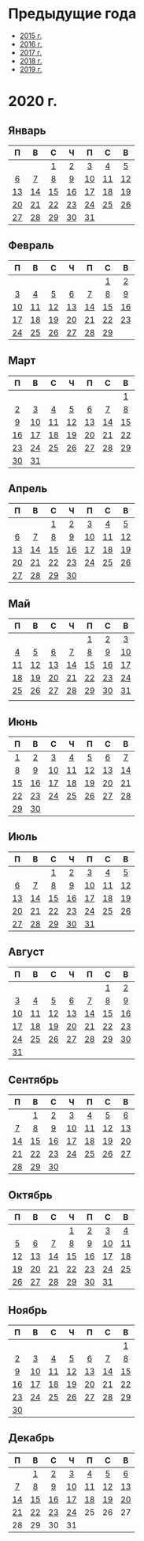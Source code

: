 # Предыдущие года
 - [2015 г.](2015/index.md)
 - [2016 г.](2016/index.md)
 - [2017 г.](2017/index.md)
 - [2018 г.](2018/index.md)
 - [2019 г.](2019/index.md)

# 2020 г.
## Январь
|П|В|С|Ч|П|С|В|
|:-:|:-:|:-:|:-:|:-:|:-:|:-:|
| | |[1](2020/2020.01.01.md)|[2](2020/2020.01.02.md)|[3](2020/2020.01.03.md)|[4](2020/2020.01.04.md)|[5](2020/2020.01.05.md)|
|[6](2020/2020.01.06.md)|[7](2020/2020.01.07.md)|[8](2020/2020.01.08.md)|[9](2020/2020.01.09.md)|[10](2020/2020.01.10.md)|[11](2020/2020.01.11.md)|[12](2020/2020.01.12.md)|
|[13](2020/2020.01.13.md)|[14](2020/2020.01.14.md)|[15](2020/2020.01.15.md)|[16](2020/2020.01.16.md)|[17](2020/2020.01.17.md)|[18](2020/2020.01.18.md)|[19](2020/2020.01.19.md)|
|[20](2020/2020.01.20.md)|[21](2020/2020.01.21.md)|[22](2020/2020.01.22.md)|[23](2020/2020.01.23.md)|[24](2020/2020.01.24.md)|[25](2020/2020.01.25.md)|[26](2020/2020.01.26.md)|
|[27](2020/2020.01.27.md)|[28](2020/2020.01.28.md)|[29](2020/2020.01.29.md)|[30](2020/2020.01.30.md)|[31](2020/2020.01.31.md)| | |
## Февраль
|П|В|С|Ч|П|С|В|
|:-:|:-:|:-:|:-:|:-:|:-:|:-:|
| | | | | |[1](2020/2020.02.01.md)|[2](2020/2020.02.02.md)|
|[3](2020/2020.02.03.md)|[4](2020/2020.02.04.md)|[5](2020/2020.02.05.md)|[6](2020/2020.02.06.md)|[7](2020/2020.02.07.md)|[8](2020/2020.02.08.md)|[9](2020/2020.02.09.md)|
|[10](2020/2020.02.10.md)|[11](2020/2020.02.11.md)|[12](2020/2020.02.12.md)|[13](2020/2020.02.13.md)|[14](2020/2020.02.14.md)|[15](2020/2020.02.15.md)|[16](2020/2020.02.16.md)|
|[17](2020/2020.02.17.md)|[18](2020/2020.02.18.md)|[19](2020/2020.02.19.md)|[20](2020/2020.02.20.md)|[21](2020/2020.02.21.md)|[22](2020/2020.02.22.md)|[23](2020/2020.02.23.md)|
|[24](2020/2020.02.24.md)|[25](2020/2020.02.25.md)|[26](2020/2020.02.26.md)|[27](2020/2020.02.27.md)|[28](2020/2020.02.28.md)|[29](2020/2020.02.29.md)| |
## Март
|П|В|С|Ч|П|С|В|
|:-:|:-:|:-:|:-:|:-:|:-:|:-:|
| | | | | | |[1](2020/2020.03.01.md)|
|[2](2020/2020.03.02.md)|[3](2020/2020.03.03.md)|[4](2020/2020.03.04.md)|[5](2020/2020.03.05.md)|[6](2020/2020.03.06.md)|[7](2020/2020.03.07.md)|[8](2020/2020.03.08.md)|
|[9](2020/2020.03.09.md)|[10](2020/2020.03.10.md)|[11](2020/2020.03.11.md)|[12](2020/2020.03.12.md)|[13](2020/2020.03.13.md)|[14](2020/2020.03.14.md)|[15](2020/2020.03.15.md)|
|[16](2020/2020.03.16.md)|[17](2020/2020.03.17.md)|[18](2020/2020.03.18.md)|[19](2020/2020.03.19.md)|[20](2020/2020.03.20.md)|[21](2020/2020.03.21.md)|[22](2020/2020.03.22.md)|
|[23](2020/2020.03.23.md)|[24](2020/2020.03.24.md)|[25](2020/2020.03.25.md)|[26](2020/2020.03.26.md)|[27](2020/2020.03.27.md)|[28](2020/2020.03.28.md)|[29](2020/2020.03.29.md)|
|[30](2020/2020.03.30.md)|[31](2020/2020.03.31.md)| | | | | |
## Апрель
|П|В|С|Ч|П|С|В|
|:-:|:-:|:-:|:-:|:-:|:-:|:-:|
| | |[1](2020/2020.04.01.md)|[2](2020/2020.04.02.md)|[3](2020/2020.04.03.md)|[4](2020/2020.04.04.md)|[5](2020/2020.04.05.md)|
|[6](2020/2020.04.06.md)|[7](2020/2020.04.07.md)|[8](2020/2020.04.08.md)|[9](2020/2020.04.09.md)|[10](2020/2020.04.10.md)|[11](2020/2020.04.11.md)|[12](2020/2020.04.12.md)|
|[13](2020/2020.04.13.md)|[14](2020/2020.04.14.md)|[15](2020/2020.04.15.md)|[16](2020/2020.04.16.md)|[17](2020/2020.04.17.md)|[18](2020/2020.04.18.md)|[19](2020/2020.04.19.md)|
|[20](2020/2020.04.20.md)|[21](2020/2020.04.21.md)|[22](2020/2020.04.22.md)|[23](2020/2020.04.23.md)|[24](2020/2020.04.24.md)|[25](2020/2020.04.25.md)|[26](2020/2020.04.26.md)|
|[27](2020/2020.04.27.md)|[28](2020/2020.04.28.md)|[29](2020/2020.04.29.md)|[30](2020/2020.04.30.md)| | | |
## Май
|П|В|С|Ч|П|С|В|
|:-:|:-:|:-:|:-:|:-:|:-:|:-:|
| | | | |[1](2020/2020.05.01.md)|[2](2020/2020.05.02.md)|[3](2020/2020.05.03.md)|
|[4](2020/2020.05.04.md)|[5](2020/2020.05.05.md)|[6](2020/2020.05.06.md)|[7](2020/2020.05.07.md)|[8](2020/2020.05.08.md)|[9](2020/2020.05.09.md)|[10](2020/2020.05.10.md)|
|[11](2020/2020.05.11.md)|[12](2020/2020.05.12.md)|[13](2020/2020.05.13.md)|[14](2020/2020.05.14.md)|[15](2020/2020.05.15.md)|[16](2020/2020.05.16.md)|[17](2020/2020.05.17.md)|
|[18](2020/2020.05.18.md)|[19](2020/2020.05.19.md)|[20](2020/2020.05.20.md)|[21](2020/2020.05.21.md)|[22](2020/2020.05.22.md)|[23](2020/2020.05.23.md)|[24](2020/2020.05.24.md)|
|[25](2020/2020.05.25.md)|[26](2020/2020.05.26.md)|[27](2020/2020.05.27.md)|[28](2020/2020.05.28.md)|[29](2020/2020.05.29.md)|[30](2020/2020.05.30.md)|[31](2020/2020.05.31.md)|
| | | | | | | |
## Июнь
|П|В|С|Ч|П|С|В|
|:-:|:-:|:-:|:-:|:-:|:-:|:-:|
|[1](2020/2020.06.01.md)|[2](2020/2020.06.02.md)|[3](2020/2020.06.03.md)|[4](2020/2020.06.04.md)|[5](2020/2020.06.05.md)|[6](2020/2020.06.06.md)|[7](2020/2020.06.07.md)|
|[8](2020/2020.06.08.md)|[9](2020/2020.06.09.md)|[10](2020/2020.06.10.md)|[11](2020/2020.06.11.md)|[12](2020/2020.06.12.md)|[13](2020/2020.06.13.md)|[14](2020/2020.06.14.md)|
|[15](2020/2020.06.15.md)|[16](2020/2020.06.16.md)|[17](2020/2020.06.17.md)|[18](2020/2020.06.18.md)|[19](2020/2020.06.19.md)|[20](2020/2020.06.20.md)|[21](2020/2020.06.21.md)|
|[22](2020/2020.06.22.md)|[23](2020/2020.06.23.md)|[24](2020/2020.06.24.md)|[25](2020/2020.06.25.md)|[26](2020/2020.06.26.md)|[27](2020/2020.06.27.md)|[28](2020/2020.06.28.md)|
|[29](2020/2020.06.29.md)|[30](2020/2020.06.30.md)| | | | | |
## Июль
|П|В|С|Ч|П|С|В|
|:-:|:-:|:-:|:-:|:-:|:-:|:-:|
| | |[1](2020/2020.07.01.md)|[2](2020/2020.07.02.md)|[3](2020/2020.07.03.md)|[4](2020/2020.07.04.md)|[5](2020/2020.07.05.md)|
|[6](2020/2020.07.06.md)|[7](2020/2020.07.07.md)|[8](2020/2020.07.08.md)|[9](2020/2020.07.09.md)|[10](2020/2020.07.10.md)|[11](2020/2020.07.11.md)|[12](2020/2020.07.12.md)|
|[13](2020/2020.07.13.md)|[14](2020/2020.07.14.md)|[15](2020/2020.07.15.md)|[16](2020/2020.07.16.md)|[17](2020/2020.07.17.md)|[18](2020/2020.07.18.md)|[19](2020/2020.07.19.md)|
|[20](2020/2020.07.20.md)|[21](2020/2020.07.21.md)|[22](2020/2020.07.22.md)|[23](2020/2020.07.23.md)|[24](2020/2020.07.24.md)|[25](2020/2020.07.25.md)|[26](2020/2020.07.26.md)|
|[27](2020/2020.07.27.md)|[28](2020/2020.07.28.md)|[29](2020/2020.07.29.md)|[30](2020/2020.07.30.md)|[31](2020/2020.07.31.md)| | |
## Август
|П|В|С|Ч|П|С|В|
|:-:|:-:|:-:|:-:|:-:|:-:|:-:|
| | | | | |[1](2020/2020.08.01.md)|[2](2020/2020.08.02.md)|
|[3](2020/2020.08.03.md)|[4](2020/2020.08.04.md)|[5](2020/2020.08.05.md)|[6](2020/2020.08.06.md)|[7](2020/2020.08.07.md)|[8](2020/2020.08.08.md)|[9](2020/2020.08.09.md)|
|[10](2020/2020.08.10.md)|[11](2020/2020.08.11.md)|[12](2020/2020.08.12.md)|[13](2020/2020.08.13.md)|[14](2020/2020.08.14.md)|[15](2020/2020.08.15.md)|[16](2020/2020.08.16.md)|
|[17](2020/2020.08.17.md)|[18](2020/2020.08.18.md)|[19](2020/2020.08.19.md)|[20](2020/2020.08.20.md)|[21](2020/2020.08.21.md)|[22](2020/2020.08.22.md)|[23](2020/2020.08.23.md)|
|[24](2020/2020.08.24.md)|[25](2020/2020.08.25.md)|[26](2020/2020.08.26.md)|[27](2020/2020.08.27.md)|[28](2020/2020.08.28.md)|[29](2020/2020.08.29.md)|[30](2020/2020.08.30.md)|
|[31](2020/2020.08.31.md)| | | | | | |
## Сентябрь
|П|В|С|Ч|П|С|В|
|:-:|:-:|:-:|:-:|:-:|:-:|:-:|
| |[1](2020/2020.09.01.md)|[2](2020/2020.09.02.md)|[3](2020/2020.09.03.md)|[4](2020/2020.09.04.md)|[5](2020/2020.09.05.md)|[6](2020/2020.09.06.md)|
|[7](2020/2020.09.07.md)|[8](2020/2020.09.08.md)|[9](2020/2020.09.09.md)|[10](2020/2020.09.10.md)|[11](2020/2020.09.11.md)|[12](2020/2020.09.12.md)|[13](2020/2020.09.13.md)|
|[14](2020/2020.09.14.md)|[15](2020/2020.09.15.md)|[16](2020/2020.09.16.md)|[17](2020/2020.09.17.md)|[18](2020/2020.09.18.md)|[19](2020/2020.09.19.md)|[20](2020/2020.09.20.md)|
|[21](2020/2020.09.21.md)|[22](2020/2020.09.22.md)|[23](2020/2020.09.23.md)|[24](2020/2020.09.24.md)|[25](2020/2020.09.25.md)|[26](2020/2020.09.26.md)|[27](2020/2020.09.27.md)|
|[28](2020/2020.09.28.md)|[29](2020/2020.09.29.md)|[30](2020/2020.09.30.md)| | | | |
## Октябрь
|П|В|С|Ч|П|С|В|
|:-:|:-:|:-:|:-:|:-:|:-:|:-:|
| | | |[1](2020/2020.10.01.md)|[2](2020/2020.10.02.md)|[3](2020/2020.10.03.md)|[4](2020/2020.10.04.md)|
|[5](2020/2020.10.05.md)|[6](2020/2020.10.06.md)|[7](2020/2020.10.07.md)|[8](2020/2020.10.08.md)|[9](2020/2020.10.09.md)|[10](2020/2020.10.10.md)|[11](2020/2020.10.11.md)|
|[12](2020/2020.10.12.md)|[13](2020/2020.10.13.md)|[14](2020/2020.10.14.md)|[15](2020/2020.10.15.md)|[16](2020/2020.10.16.md)|[17](2020/2020.10.17.md)|[18](2020/2020.10.18.md)|
|[19](2020/2020.10.19.md)|[20](2020/2020.10.20.md)|[21](2020/2020.10.21.md)|[22](2020/2020.10.22.md)|[23](2020/2020.10.22.md)|[24](2020/2020.10.24.md)|[25](2020/2020.10.25.md)|
|[26](2020/2020.10.26.md)|[27](2020/2020.10.27.md)|[28](2020/2020.10.28.md)|[29](2020/2020.10.29.md)|[30](2020/2020.10.30.md)|[31](2020/2020.10.31.md)| |
## Ноябрь
|П|В|С|Ч|П|С|В|
|:-:|:-:|:-:|:-:|:-:|:-:|:-:|
| | | | | | |[1](2020/2020.11.01.md)|
|[2](2020/2020.11.02.md)|[3](2020/2020.11.03.md)|[4](2020/2020.11.04.md)|[5](2020/2020.11.05.md)|[6](2020/2020.11.06.md)|[7](2020/2020.11.07.md)|[8](2020/2020.11.08.md)|
|[9](2020/2020.11.09.md)|[10](2020/2020.11.10.md)|[11](2020/2020.11.11.md)|[12](2020/2020.11.12.md)|[13](2020/2020.11.13.md)|[14](2020/2020.11.14.md)|[15](2020/2020.11.15.md)|
|[16](2020/2020.11.16.md)|[17](2020/2020.11.17.md)|[18](2020/2020.11.18.md)|[19](2020/2020.11.19.md)|[20](2020/2020.11.20.md)|[21](2020/2020.11.21.md)|[22](2020/2020.11.22.md)|
|[23](2020/2020.11.23.md)|[24](2020/2020.11.24.md)|[25](2020/2020.11.25.md)|[26](2020/2020.11.26.md)|[27](2020/2020.11.27.md)|[28](2020/2020.11.28.md)|[29](2020/2020.11.29.md)|
|[30](2020/2020.11.30.md)| | | | | | |
## Декабрь
|П|В|С|Ч|П|С|В|
|:-:|:-:|:-:|:-:|:-:|:-:|:-:|
| |[1](2020/2020.12.01.md)|[2](2020/2020.12.02.md)|[3](2020/2020.12.03.md)|[4](2020/2020.12.04.md)|[5](2020/2020.12.05.md)|[6](2020/2020.12.06.md)|
|[7](2020/2020.12.07.md)|[8](2020/2020.12.08.md)|[9](2020/2020.12.09.md)|[10](2020/2020.12.10.md)|[11](2020/2020.12.11.md)|[12](2020/2020.12.12.md)|[13](2020/2020.12.13.md)|
|[14](2020/2020.12.14.md)|[15](2020/2020.12.15.md)|[16](2020/2020.12.16.md)|[17](2020/2020.12.17.md)|[18](2020/2020.12.18.md)|[19](2020/2020.12.19.md)|[20](2020/2020.12.20.md)|
|[21](2020/2020.12.21.md)|[22](2020/2020.12.22.md)|[23](2020/2020.12.23.md)|[24](2020/2020.12.24.md)|25|26|27|
|28|29|30|31| | | |
